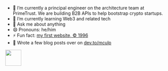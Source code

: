 - :telescope: I’m currently a principal engineer on the architecture team at PrimeTrust. We are building B2B APIs to help bootstrap crypto startups.
- 🌱 I’m currently learning Web3 and related tech
- 💬 Ask me about anything
- 😄 Pronouns: he/him
- ⚡ Fun fact: [my first website, &copy; 1996](https://web.archive.org/web/20010601000000*/pages.prodigy.com/mattsarena)
- 📓 Wrote a few blog posts over on [dev.to/mculp](https://dev.to/mculp)

<img src="https://github.githubassets.com/images/mona-whisper.gif" height="50" width="50">
